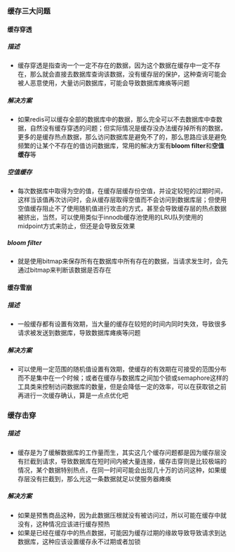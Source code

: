 ### 缓存三大问题

#### 缓存穿透

##### 描述

- 缓存穿透是指查询一个一定不存在的数据，因为这个数据在缓存中一定不存在，那么就会直接去数据库查询该数据，没有缓存层的保护，这种查询可能会被人恶意使用，大量访问数据库，可能会导致数据库瘫痪等问题

##### 解决方案

- 如果redis可以缓存全部的数据库中的数据，那么完全可以不去数据库中查数据，自然没有缓存穿透的问题；但实际情况是缓存没办法缓存掉所有的数据，更多的是缓存热点数据，那么访问数据库是避免不了的，那么思路应该是避免频繁的让某个不存在的值访问数据库，常用的解决方案有**bloom filter**和**空值缓存**等 



##### 空值缓存

- 每次数据库中取得为空的值，在缓存层缓存份空值，并设定较短的过期时间，这样当该值再次访问时，会从缓存层取得空值而不会访问到数据库层；但使用空值缓存阻止不了使用随机值进行攻击的方式，甚至会导致缓存层的热点数据被挤出，当然，可以使用类似于innodb缓存池使用的LRU队列使用的midpoint方式来防止，但还是会导致反效果 



##### bloom filter

- 就是使用bitmap来保存所有在数据库中所有存在的数据，当请求发生时，会先通过bitmap来判断该数据是否存在





#### 缓存雪崩

##### 描述

- 一般缓存都有设置有效期，当大量的缓存在较短的时间内同时失效，导致很多请求被发送到数据库，导致数据库瘫痪等问题

##### 解决方案

- 可以使用一定范围的随机值设置有效期，使缓存的有效期在可接受的范围分布而不是集中在一个时候；或者在缓存与数据库之间加个锁或semaphore这样的工具类来控制访问数据库的数量，但是会降低一定的效率，可以在获取锁之前再进行一次缓存确认，算是一点点优化吧





### 缓存击穿

##### 描述

- 缓存是为了缓解数据库的工作量而生，其实这几个缓存问题都是因为缓存层没有拦截到请求，导致数据库在短时间内被大量连接，缓存击穿则是比较极端的情况，某个数据特别热点，在同一时间可能会出现几十万的访问这种，如果缓存层没有拦截到，那么光这一条数据就足以使服务器瘫痪

##### 解决方案

- 如果是预售商品这种，因为此数据压根就没有被访问过，所以可能在缓存中就没有，这种情况应该进行缓存预热
- 如果是已经在缓存中的热点数据，可能因为缓存过期的缘故导致导致请求到达数据库，这种应该设置缓存永不过期或者加锁

